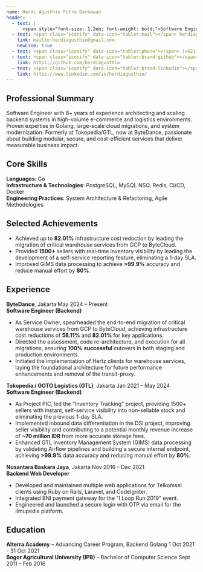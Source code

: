 ```yaml
---
name: Herdi Agusthio Putra Darmawan
header:
  - text: |
      <span style="font-size: 1.2em; font-weight: bold;">Software Engineer (Backend)</span>
  - text: <span class="iconify" data-icon="tabler:mail"></span> herdiagusthio@gmail.com
    link: mailto:herdiagusthio@gmail.com
    newLine: true
  - text: <span class="iconify" data-icon="tabler:phone"></span> (+62) 812-1840-0369
  - text: <span class="iconify" data-icon="tabler:brand-github"></span> herdiagusthio
    link: https://github.com/herdiagusthio
  - text: <span class="iconify" data-icon="tabler:brand-linkedin"></span> herdiagusthio
    link: https://www.linkedin.com/in/herdiagusthio/
---
```


## Professional Summary
Software Engineer with 8+ years of experience architecting and scaling backend systems in high-volume e-commerce and logistics environments. Proven expertise in Golang, large-scale cloud migrations, and system modernization. Formerly at Tokopedia/GTL, now at ByteDance, passionate about building modular, secure, and cost-efficient services that deliver measurable business impact.

## Core Skills
**Languages**: Go  
**Infrastructure & Technologies**: PostgreSQL, MySQL NSQ, Redis, CI/CD, Docker  
**Engineering Practices**: System Architecture & Refactoring, Agile Methodologies  

## Selected Achievements
- Achieved up to **82.01%** infrastructure cost reduction by leading the migration of critical warehouse services from GCP to ByteCloud.
- Provided **1500+** sellers with real-time inventory visibility by leading the development of a self-service reporting feature, eliminating a 1-day SLA.
- Improved GIMS data processing to achieve **>99.9%** accuracy and reduce manual effort by **80%**.

## Experience
**ByteDance**, Jakarta <span class="float-right"> May 2024 – Present</span>  
**Software Engineer (Backend)**
- As Service Owner, spearheaded the end-to-end migration of critical warehouse services from GCP to ByteCloud, achieving infrastructure cost reductions of **58.11%** and **82.01%** for key applications.
- Directed the assessment, code re-architecture, and execution for all migrations, ensuring **100% successful** cutovers in both staging and production environments.
- Initiated the implementation of Hertz clients for warehouse services, laying the foundational architecture for future performance enhancements and removal of the transit-proxy.

**Tokopedia / GOTO Logistics (GTL)**, Jakarta <span class="float-right"> Jan 2021 – May 2024</span>  
**Software Engineer (Backend)**
- As Project PIC, led the "Inventory Tracking" project, providing 1500+ sellers with instant, self-service visibility into non-sellable stock and eliminating the previous 1-day SLA.
- Implemented inbound data differentiation in the DSI project, improving seller visibility and contributing to a potential monthly revenue increase of **~70 million IDR** from more accurate storage fees.
- Enhanced GTL Inventory Management System (GIMS) data processing by validating Airflow pipelines and building a secure internal endpoint, achieving **>99.9%** data accuracy and reducing manual effort by **80%**.

**Nusantara Baskara Jaya**, Jakarta <span class="float-right"> Nov 2016 – Dec 2021</span>  
**Backend Web Developer**
- Developed and maintained multiple web applications for Telkomsel clients using Ruby on Rails, Laravel, and CodeIgniter.
- Integrated BNI payment gateway for the "I Loop Run 2019" event.
- Engineered and launched a secure login with OTP via email for the Ilmupedia platform.

## Education

**Alterra Academy** – Advancing Career Program, Backend Golang <span class="float-right">1 Oct 2021 - 31 Oct 2021</span>  
**Bogor Agricultural University (IPB)** – Bachelor of Computer Science <span class="float-right">Sept 2011 – Feb 2016</span>